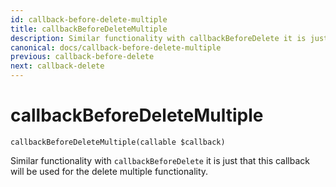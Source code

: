 ```yaml
---
id: callback-before-delete-multiple
title: callbackBeforeDeleteMultiple
description: Similar functionality with callbackBeforeDelete it is just that this callback will be used for the delete multiple functionality.
canonical: docs/callback-before-delete-multiple
previous: callback-before-delete
next: callback-delete
---
```


# callbackBeforeDeleteMultiple

<pre><code class="language-php">callbackBeforeDeleteMultiple(callable $callback)</code></pre>
Similar functionality with <code>callbackBeforeDelete</code> it is just that this callback will be used for the delete multiple functionality.